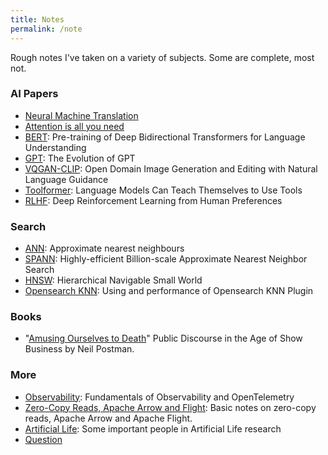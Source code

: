 ```yaml
---
title: Notes
permalink: /note
---
```

Rough notes I've taken on a variety of subjects. Some are complete, most not.

### AI Papers
- [Neural Machine Translation](note/neural-machine-translation)
- [Attention is all you need](note/attention-is-all-you-need)
- [BERT](note/bert): Pre-training of Deep Bidirectional Transformers for Language Understanding 
- [GPT](note/gpt): The Evolution of GPT
- [VQGAN-CLIP](note/vqgan-clip): Open Domain Image Generation and Editing with Natural Language Guidance
- [Toolformer](note/toolformers.md): Language Models Can Teach Themselves to Use Tools
- [RLHF](note/rlhf.md): Deep Reinforcement Learning from Human Preferences

### Search
- [ANN](note/anns): Approximate nearest neighbours
- [SPANN](note/spann): Highly-efficient Billion-scale Approximate Nearest Neighbor Search
- [HNSW](note/hnsw): Hierarchical Navigable Small World
- [Opensearch KNN](note/opensearch-knn): Using and performance of Opensearch KNN Plugin

### Books
 - "[Amusing Ourselves to Death](note/amusing-ourselves-to-death)" Public Discourse in the Age of Show Business by Neil Postman.

### More
 - [Observability](note/observability): Fundamentals of Observability and OpenTelemetry
 - [Zero-Copy Reads, Apache Arrow and Flight](note/large-data): Basic notes on zero-copy reads, Apache Arrow and Apache Flight.
 - [Artificial Life](note/artificial-life.md): Some important people in Artificial Life research 
 - [Question](note/questions)
